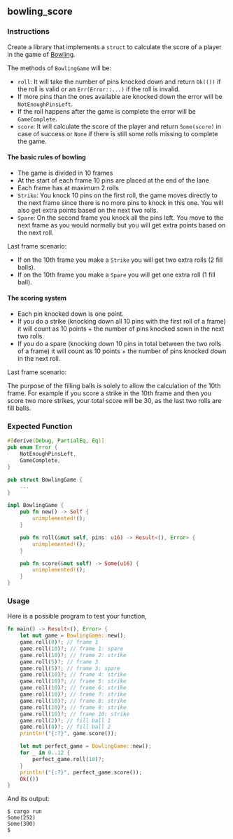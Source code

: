 ## bowling_score

### Instructions

Create a library that implements a `struct` to calculate the score of a player in the game of [Bowling](https://en.wikipedia.org/wiki/Bowling).

The methods of `BowlingGame` will be:

- `roll`: It will take the number of pins knocked down and return `Ok(())` if the roll is valid or an `Err(Error::...)` if the roll is invalid.
- If more pins than the ones available are knocked down the error will be `NotEnoughPinsLeft`.
- If the roll happens after the game is complete the error will be `GameComplete`.
- `score`: It will calculate the score of the player and return `Some(score)` in case of success or `None` if there is still some rolls missing to complete the game.

#### The basic rules of bowling

- The game is divided in 10 frames
- At the start of each frame 10 pins are placed at the end of the lane
- Each frame has at maximum 2 rolls
- `Strike`: You knock 10 pins on the first roll, the game moves directly to the next frame since there is no more pins to knock in this one. You will also get extra points based on the next two rolls.
- `Spare`: On the second frame you knock all the pins left. You move to the next frame as you would normally but you will get extra points based on the next roll.

Last frame scenario:

- If on the 10th frame you make a `Strike` you will get two extra rolls (2 fill balls).
- If on the 10th frame you make a `Spare` you will get one extra roll (1 fill ball).

#### The scoring system

- Each pin knocked down is one point.
- If you do a strike (knocking down all 10 pins with the first roll of a frame) it will count as 10 points + the number of pins knocked sown in the next two rolls.
- If you do a spare (knocking down 10 pins in total between the two rolls of a frame) it will count as 10 points + the number of pins knocked down in the next roll.

Last frame scenario:

The purpose of the filling balls is solely to allow the calculation of the 10th frame. For example if you score a strike in the 10th frame and then you score two more strikes, your total score will be 30, as the last two rolls are fill balls.

### Expected Function

```rust
#[derive(Debug, PartialEq, Eq)]
pub enum Error {
    NotEnoughPinsLeft,
    GameComplete,
}

pub struct BowlingGame {
    ...
}

impl BowlingGame {
    pub fn new() -> Self {
        unimplemented!();
    }

    pub fn roll(&mut self, pins: u16) -> Result<(), Error> {
        unimplemented!();
    }

    pub fn score(&mut self) -> Some(u16) {
        unimplemented!();
    }
}
```

### Usage

Here is a possible program to test your function,

```rust
fn main() -> Result<(), Error> {
    let mut game = BowlingGame::new();
    game.roll(0)?; // frame 1
    game.roll(10)?; // frame 1: spare
    game.roll(10)?; // frame 2: strike
    game.roll(5)?; // frame 3
    game.roll(5)?; // frame 3: spare
    game.roll(10)?; // frame 4: strike
    game.roll(10)?; // frame 5: strike
    game.roll(10)?; // frame 6: strike
    game.roll(10)?; // frame 7: strike
    game.roll(10)?; // frame 8: strike
    game.roll(10)?; // frame 9: strike
    game.roll(10)?; // frame 10: strike
    game.roll(2)?; // fill ball 1
    game.roll(8)?; // fill ball 2
    println!("{:?}", game.score());

    let mut perfect_game = BowlingGame::new();
    for _ in 0..12 {
        perfect_game.roll(10)?;
    }
    println!("{:?}", perfect_game.score());
    Ok(())
}
```

And its output:

```console
$ cargo run
Some(252)
Some(300)
$
```
